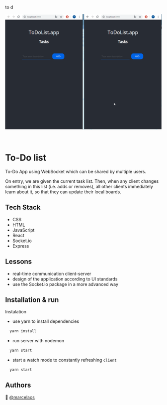 to d

<p align="center">
<img src="client/public/to-do.gif" title="app" alt="app"></a>
</p>
<br>


# To-Do list

To-Do App using WebSocket which can be shared by multiple users.

On entry, we are given the current task list. Then, when any client changes something in this list (i.e. adds or removes), all other clients immediately learn about it, so that they can update their local boards.


## Tech Stack

* CSS
* HTML
* JavaScript
* React
* Socket.io
* Express

  
## Lessons

* real-time communication client-server
* design of the application according to UI standards
* use the Socket.io package in a more advanced way


  
## Installation & run

Instalation
* use yarn to install dependencies

```bash
  yarn install
```

* run server with nodemon

```bash
  yarn start
```

* start a watch mode to constantly refreshing `client`

```bash
  yarn start
```


## Authors

:woman: [@marcelaos](https://github.com/marcela-os)
